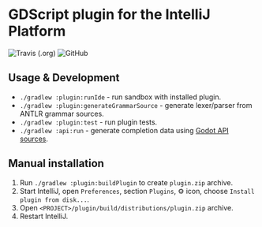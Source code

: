 # GDScript plugin for the IntelliJ Platform

![Travis (.org)](https://img.shields.io/travis/exigow/intellij-gdscript) ![GitHub](https://img.shields.io/github/license/exigow/intellij-gdscript)

## Usage & Development

* `./gradlew :plugin:runIde` - run sandbox with installed plugin.
* `./gradlew :plugin:generateGrammarSource` - generate lexer/parser from ANTLR grammar sources.
* `./gradlew :plugin:test` - run plugin tests.
* `./gradlew :api:run` - generate completion data using [Godot API sources](https://github.com/godotengine/godot/tree/master/doc/classes).

## Manual installation

1. Run `./gradlew :plugin:buildPlugin` to create `plugin.zip` archive.
2. Start IntelliJ, open `Preferences`, section `Plugins`, :gear: icon, choose `Install plugin from disk...`.
4. Open `<PROJECT>/plugin/build/distributions/plugin.zip` archive.
3. Restart IntelliJ.
